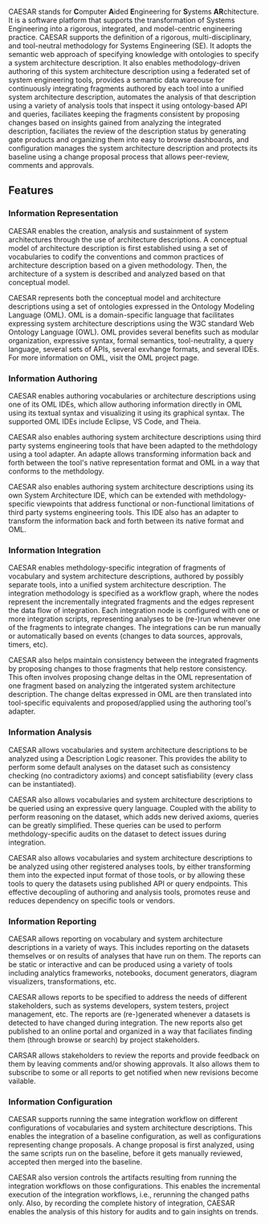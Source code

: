 CAESAR stands for **C**omputer **A**ided **E**ngineering for **S**ystems **AR**chitecture. It is a software platform that supports the transformation of Systems Engineering into a rigorous, integrated, and model-centric engineering practice. CAESAR supports the definition of a rigorous, multi-disciplinary, and tool-neutral methodology for Systems Engineering (SE). It adopts the semantic web approach of specifying knowledge with ontologies to specify a system architecture description. It also enables methodology-driven authoring of this system architecture description using a federated set of system engineering tools, provides a semantic data wareouse for continuously integrating fragments authored by each tool into a unified system architecture description, automates the analysis of that description using a variety of analysis tools that inspect it using ontology-based API and queries, faciliates keeping the fragments consistent by proposing changes based on insights gained from analyzing the integrated description, faciliates the review of the description status by generating gate products and organizing them into easy to browse dashboards, and configuration manages the system architecture description and protects its baseline using a change proposal process that allows peer-review, comments and approvals.

## Features

### Information Representation

CAESAR enables the creation, analysis and sustainment of system architectures through the use of architecture descriptions. A conceptual model of architecture description is first established using a set of vocabularies to codify the conventions and common practices of architecture description based on a given methodology. Then, the architecture of a system is described and analyzed based on that conceptual model.

CAESAR represents both the conceptual model and architecture descriptions using a set of ontologies expressed in the Ontology Modeling Language (OML). OML is a domain-specific language that facilitates expressing system architecture descriptions using the W3C standard Web Ontology Language (OWL). OML provides several benefits such as modular organization, expressive syntax, formal semantics, tool-neutrality, a query language, several sets of APIs, several exvhange formats, and several IDEs. For more information on OML, visit the OML project page.

### Information Authoring

CAESAR enables authoring vocabularies or architecture descriptions using one of its OML IDEs, which allow authoring information directly in OML using its textual syntax and visualizing it using its graphical syntax. The supported OML IDEs include Eclipse, VS Code, and Theia.

CAESAR also enables authoring system architecture descriptions using third party systems engineering tools that have been adapted to the methdology using a tool adapter. An adapte allows transforming information back and forth between the tool's native representation format and OML in a way that conforms to the methdology. 

CAESAR also enables authoring system architecture descriptions using its own System Architecture IDE, which can be extended with methdology-specific viewpoints that address functional or non-functional limitations of third party systems engineering tools. This IDE also has an adapter to transform the information back and forth between its native format and OML.

### Information Integration

CAESAR enables methdology-specific integration of fragments of vocabulary and system architecture descriptions, authored by possibly separate tools, into a unified system architecture description. The integration methodology is specified as a workflow graph, where the nodes represent the incrementally integrated fragments and the edges represent the data flow of integration. Each integration node is configured with one or more integration scripts, representing analyses to be (re-)run whenever one of the fragments to integrate changes. The integrations can be run manually or automatically based on events (changes to data sources, approvals, timers, etc).

CAESAR also helps maintain consistency between the integrated fragments by proposing changes to those fragments that help restore consistency. This often involves proposing change deltas in the OML representation of one fragment based on analyzing the intgerated system architecture description. The change deltas expressed in OML are then translated into tool-specific equivalents and proposed/applied using the authoring tool's adapter.

### Information Analysis

CAESAR allows vocabularies and system architecture descriptions to be analyzed using a Description Logic reasoner. This provides the ability to perform some default analyses on the dataset such as consistency checking (no contradictory axioms) and concept satisfiability (every class can be instantiated). 

CAESAR also allows vocabularies and system architecture descriptions to be queried using an expressive query language. Coupled with the ability to perform reasoning on the dataset, which adds new derived axioms, queries can be greatly simplified. These queries can be used to perform methdology-specific audits on the dataset to detect issues during integration.

CAESAR also allows vocabularies and system architecture descriptions to be analyzed using other registered analyses tools, by either transforming them into the expected input format of those tools, or by allowing these tools to query the datasets using published API or query endpoints. This effective decoupling of authoring and analysis tools, promotes reuse and reduces dependency on specific tools or vendors.

### Information Reporting

CAESAR allows reporting on vocabulary and system architecture descriptions in a variety of ways. This includes reporting on the datasets themselves or on results of analyses that have run on them. The reports can be static or interactive and can be produced using a variety of tools including analytics frameworks, notebooks, document generators, diagram visualizers, transformations, etc. 

CAESAR allows reports to be specified to address the needs of different stakeholders, such as systems developers, system testers, project management, etc. The reports are (re-)generated whenever a datasets is detected to have changed during integration. The new reports also get published to an online portal and organized in a way that faciliates finding them (through browse or search) by project stakeholders.

CARSAR allows stakeholders to review the reports and provide feedback on them by leaving comments and/or showing approvals. It also allows them to subscribe to some or all reports to get notified when new revisions become vailable.

### Information Configuration

CAESAR supports running the same integration workflow on different configurations of vocabularies and system architecture descriptions. This enables the integration of a baseline configuration, as well as configurations representing change proposals. A change proposal is first analyzed, using the same scripts run on the baseline, before it gets manually reviewed, accepted then merged into the baseline.

CAESAR also version controls the artifacts resulting from running the integration workflows on those configurations. This enables the incremental execution of the integration workflows, i.e., rerunning the changed paths only. Also, by recording the complete history of integration, CAESAR enables the analysis of this history for audits and to gain insights on trends.
